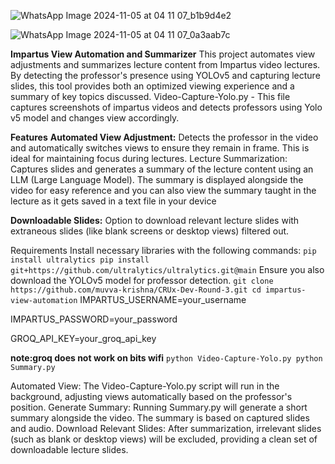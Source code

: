 ![WhatsApp Image 2024-11-05 at 04 11 07_b1b9d4e2](https://github.com/user-attachments/assets/8af27ad1-df8e-4a74-b3b8-234d9ab90283)

![WhatsApp Image 2024-11-05 at 04 11 07_0a3aab7c](https://github.com/user-attachments/assets/49de9e64-38a2-46ce-9806-1c7ac484e72c)

**Impartus View Automation and Summarizer**
This project automates view adjustments and summarizes lecture content from Impartus video lectures. By detecting the professor's presence using YOLOv5 and capturing lecture slides, this tool provides both an optimized viewing experience and a summary of key topics discussed.
Video-Capture-Yolo.py - This file captures screenshots of impartus videos and detects professors using Yolo v5 model and changes view accordingly.

**Features**
**Automated View Adjustment:** Detects the professor in the video and automatically switches views to ensure they remain in frame. This is ideal for maintaining focus during lectures.
Lecture Summarization: Captures slides and generates a summary of the lecture content using an LLM (Large Language Model). The summary is displayed alongside the video for easy reference and you can also view the summary taught in the lecture as it gets saved in a text file in your device

**Downloadable Slides:** Option to download relevant lecture slides with extraneous slides (like blank screens or desktop views) filtered out.


Requirements
Install necessary libraries with the following commands:
`
pip install ultralytics
pip install git+https://github.com/ultralytics/ultralytics.git@main
`
Ensure you also download the YOLOv5 model for professor detection.
`
git clone https://github.com/muvva-krishna/CRUx-Dev-Round-3.git
cd impartus-view-automation
`
IMPARTUS_USERNAME=your_username

IMPARTUS_PASSWORD=your_password

GROQ_API_KEY=your_groq_api_key

**note:groq does not work on bits wifi**
`
python Video-Capture-Yolo.py
python Summary.py
`




Automated View: The Video-Capture-Yolo.py script will run in the background, adjusting views automatically based on the professor's position.
Generate Summary: Running Summary.py will generate a short summary alongside the video. The summary is based on captured slides and audio.
Download Relevant Slides: After summarization, irrelevant slides (such as blank or desktop views) will be excluded, providing a clean set of downloadable lecture slides.
